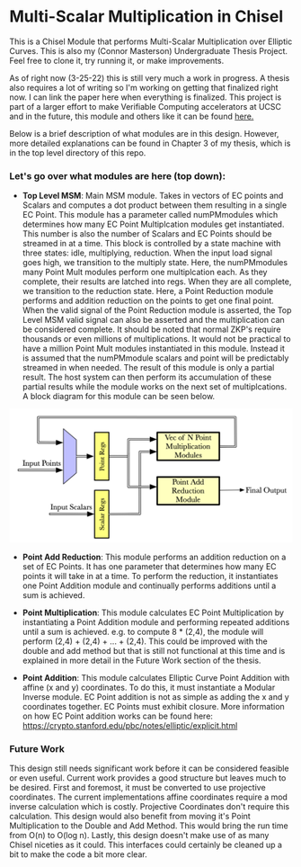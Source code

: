 # Multi-Scalar Multiplication in Chisel

This is a Chisel Module that performs Multi-Scalar Multiplication over Elliptic Curves. This is also my (Connor Masterson) Undergraduate Thesis Project. Feel free to clone it, try running it, or make improvements.

As of right now (3-25-22) this is still very much a work in progress. A thesis also requires a lot of writing so I'm working on getting that finalized right now. I can link the paper here when everything is finalized. This project is part of a larger effort to make Verifiable Computing accelerators at UCSC and in the future, this module and others like it can be found [here.](https://github.com/ucsc-vama)

Below is a brief description of what modules are in this design. However, more detailed explanations can be found in Chapter 3 of my thesis, which is in the top level directory of this repo.

### Let's go over what modules are here (top down):
* **Top Level MSM**: Main MSM module. Takes in vectors of EC points and Scalars and computes a dot product between them resulting in a single EC Point. This module has a parameter called numPMmodules which determines how many EC Point Multiplcation modules get instantiated. This number is also the number of Scalars and EC Points should be streamed in at a time. This block is controlled by a state machine with three states: idle, multiplying, reduction. When the input load signal goes high, we transition to the multiply state. Here, the numPMmodules many Point Mult modules perform one multiplcation each. As they complete, their results are latched into regs. When they are all complete, we transition to the reduction state. Here, a Point Reduction module performs and addition reduction on the points to get one final point. When the valid signal of the Point Reduction module is asserted, the Top Level MSM valid signal can also be asserted and the multiplication can be considered complete. It should be noted that normal ZKP's require thousands or even millions of multiplications. It would not be practical to have a million Point Mult modules instantiated in this module. Instead it is assumed that the numPMmodule scalars and point will be predictably streamed in when needed. The result of this module is only a partial result. The host system can then perform its accumulation of these partial results while the module works on the next set of multiplcations. A block diagram for this module can be seen below.

![Top Level Module](./figs/TopLevelDiagram.png "Block Diagram of the TopLevelMSM module")

* **Point Add Reduction**: This module performs an addition reduction on a set of EC Points. It has one parameter that determines how many EC points it will take in at a time. To perform the reduction, it instantiates one Point Addition module and continually performs additions until a sum is achieved.

* **Point Multiplication**: This module calculates EC Point Multiplication by instantiating a Point Addition module and performing repeated additions until a sum is achieved. e.g. to compute 8 * (2,4), the module will perform (2,4) + (2,4) + ... + (2,4). This could be improved with the double and add method but that is still not functional at this time and is explained in more detail in the Future Work section of the thesis.

* **Point Addition**: This module calculates Elliptic Curve Point Addition with affine (x and y) coordinates. To do this, it must instantiate a Modular Inverse module. EC Point addition is not as simple as adding the x and y coordinates together. EC Points must exhibit closure. More information on how EC Point addition works can be found here: https://crypto.stanford.edu/pbc/notes/elliptic/explicit.html 


### Future Work
This design still needs significant work before it can be considered feasible or even useful. Current work provides a good structure but leaves much to be desired. First and foremost, it must be converted to use projective coordinates. The current implementations affine coordinates require a mod inverse calculation which is costly. Projective Coordinates don't require this calculation. This design would also benefit from moving it's Point Multiplication to the Double and Add Method. This would bring the run time from O(n) to O(log n). Lastly, this design doesn't make use of as many Chisel niceties as it could. This interfaces could certainly be cleaned up a bit to make the code a bit more clear.
